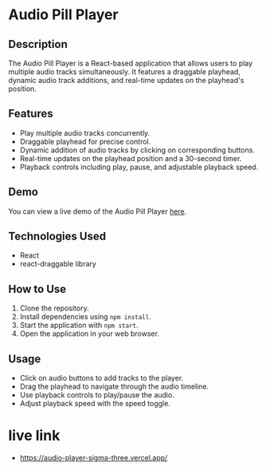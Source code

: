 # Audio Pill Player

## Description
The Audio Pill Player is a React-based application that allows users to play multiple audio tracks simultaneously. It features a draggable playhead, dynamic audio track additions, and real-time updates on the playhead's position.

## Features
- Play multiple audio tracks concurrently.
- Draggable playhead for precise control.
- Dynamic addition of audio tracks by clicking on corresponding buttons.
- Real-time updates on the playhead position and a 30-second timer.
- Playback controls including play, pause, and adjustable playback speed.

## Demo
You can view a live demo of the Audio Pill Player [here](#insert-live-demo-url).

## Technologies Used
- React
- react-draggable library

## How to Use
1. Clone the repository.
2. Install dependencies using `npm install`.
3. Start the application with `npm start`.
4. Open the application in your web browser.

## Usage
- Click on audio buttons to add tracks to the player.
- Drag the playhead to navigate through the audio timeline.
- Use playback controls to play/pause the audio.
- Adjust playback speed with the speed toggle.




# live link
- https://audio-player-sigma-three.vercel.app/

